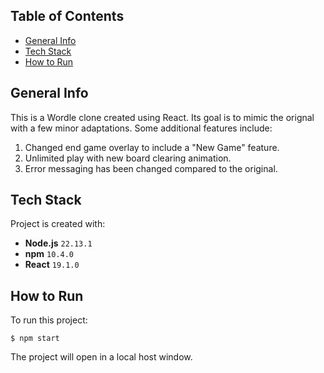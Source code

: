 ## Table of Contents
* [General Info](#general-info)
* [Tech Stack](#tech-stack)
* [How to Run](#how-to-run)

## General Info
This is a Wordle clone created using React.  Its goal is to mimic the orignal with a few minor adaptations. Some additional features include:

1. Changed end game overlay to include a "New Game" feature. 
2. Unlimited play with new board clearing animation.
3. Error messaging has been changed compared to the original.

## Tech Stack
Project is created with:
- **Node.js** `22.13.1`
- **npm** `10.4.0`
- **React** `19.1.0`

## How to Run
To run this project:

```
$ npm start
```

The project will open in a local host window.
